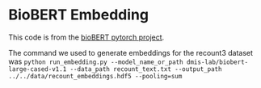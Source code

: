 # BioBERT Embedding

This code is from the [bioBERT pytorch project](https://github.com/dmis-lab/biobert-pytorch).

The command we used to generate embeddings for the recount3 dataset was `python run_embedding.py --model_name_or_path dmis-lab/biobert-large-cased-v1.1 --data_path recount_text.txt --output_path ../../data/recount_embeddings.hdf5 --pooling=sum`

